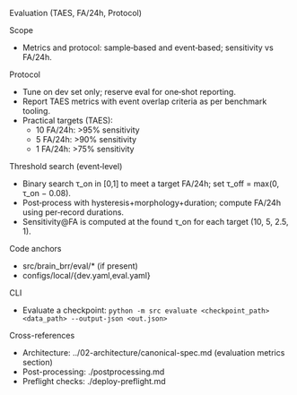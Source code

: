 Evaluation (TAES, FA/24h, Protocol)

Scope
- Metrics and protocol: sample‑based and event‑based; sensitivity vs FA/24h.

Protocol
- Tune on dev set only; reserve eval for one‑shot reporting.
- Report TAES metrics with event overlap criteria as per benchmark tooling.
- Practical targets (TAES):
  - 10 FA/24h: >95% sensitivity
  - 5 FA/24h: >90% sensitivity
  - 1 FA/24h: >75% sensitivity

Threshold search (event‑level)
- Binary search τ_on in [0,1] to meet a target FA/24h; set τ_off = max(0, τ_on − 0.08).
- Post‑process with hysteresis+morphology+duration; compute FA/24h using per‑record durations.
- Sensitivity@FA is computed at the found τ_on for each target (10, 5, 2.5, 1).

Code anchors
- src/brain_brr/eval/* (if present)
- configs/local/{dev.yaml,eval.yaml}

CLI
- Evaluate a checkpoint: `python -m src evaluate <checkpoint_path> <data_path> --output-json <out.json>`

Cross-references
- Architecture: ../02-architecture/canonical-spec.md (evaluation metrics section)
- Post-processing: ./postprocessing.md
- Preflight checks: ./deploy-preflight.md
